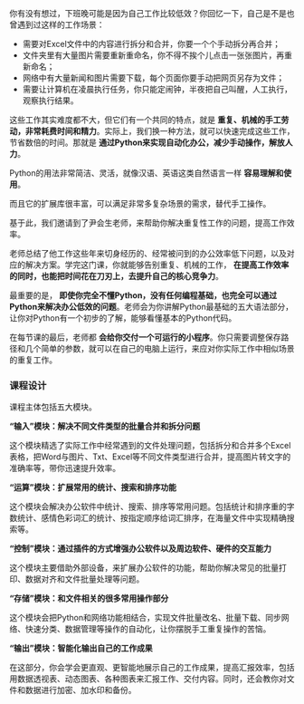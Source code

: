 你有没有想过，下班晚可能是因为自己工作比较低效？你回忆一下，自己是不是也曾遇到过这样的工作场景：

- 需要对Excel文件中的内容进行拆分和合并，你要一个个手动拆分再合并；
- 文件夹里有大量图片需要重新重命名，你不得不挨个儿点击一张张图片，再重新命名；
- 网络中有大量新闻和图片需要下载，每个页面你要手动把网页另存为文件；
- 需要让计算机在凌晨执行任务，你只能定闹钟，半夜把自己叫醒，人工执行，观察执行结果。

这些工作其实难度都不大，但它们有一个共同的特点，就是 **重复、机械的手工劳动，非常耗费时间和精力**。实际上，我们换一种方法，就可以快速完成这些工作，节省数倍的时间。那就是 **通过Python来实现自动化办公，减少手动操作，解放人力**。

Python的用法非常简洁、灵活，就像汉语、英语这类自然语言一样 **容易理解和使用**。

而且它的扩展库很丰富，可以满足非常多复杂场景的需求，替代手工操作。

基于此，我们邀请到了尹会生老师，来帮助你解决重复性工作的问题，提高工作效率。

老师总结了他工作这些年来切身经历的、经常被问到的办公效率低下问题，以及对应的解决方案。学完这门课，你就能够告别重复、机械的工作， **在提高工作效率的同时，也能把时间花在刀刃上，去提升自己的核心竞争力**。

最重要的是， **即使你完全不懂Python，没有任何编程基础，也完全可以通过Python来解决办公低效的问题**。老师会为你讲解Python最基础的五大语法部分，让你对Python有一个初步的了解，能够看懂基本的Python代码。

在每节课的最后，老师都 **会给你交付一个可运行的小程序**。你只需要调整保存路径和几个简单的参数，就可以在自己的电脑上运行，来应对你实际工作中相似场景的重复工作。

### 课程设计

课程主体包括五大模块。

**“输入”模块：解决不同文件类型的批量合并和拆分问题**

这个模块精选了实际工作中经常遇到的文件处理问题，包括拆分和合并多个Excel表格，把Word与图片、Txt、Excel等不同文件类型进行合并，提高图片转文字的准确率等，带你迅速提升效率。

**“运算”模块：扩展常用的统计、搜索和排序功能**

这个模块会解决办公软件中统计、搜索、排序等常用问题。包括统计和排序重的字数统计、感情色彩词汇的统计、按指定顺序给词汇排序，在海量文件中实现精确搜索等。

**“控制”模块：通过插件的方式增强办公软件以及周边软件、硬件的交互能力**

这个模块主要借助外部设备，来扩展办公软件的功能，帮助你解决常见的批量打印、数据对齐和文件批量处理等问题。

**“存储”模块：和文件相关的很多常用操作部分**

这个模块会把Python和网络功能相结合，实现文件批量改名、批量下载、同步网络、快速分类、数据管理等操作的自动化，让你摆脱手工重复操作的苦恼。

**“输出”模块：智能化输出自己的工作成果**

在这部分，你会学会更直观、更智能地展示自己的工作成果，提高汇报效率，包括用数据透视表、动态图表、各种图表来汇报工作、交付内容。同时，还会教你对文件和数据进行加密、加水印和备份。